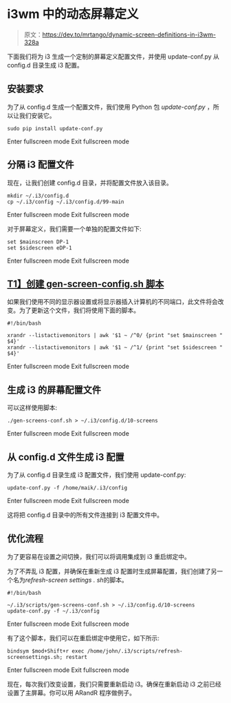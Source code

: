 # i3wm 中的动态屏幕定义

> 原文：<https://dev.to/mrtango/dynamic-screen-definitions-in-i3wm-328a>

下面我们将为 i3 生成一个定制的屏幕定义配置文件，并使用 update-conf.py 从 config.d 目录生成 i3 配置。

## 安装要求

为了从 config.d 生成一个配置文件，我们使用 Python 包 *update-conf.py* ，所以让我们安装它。

```
sudo pip install update-conf.py 
```

Enter fullscreen mode Exit fullscreen mode

## 分隔 i3 配置文件

现在，让我们创建 config.d 目录，并将配置文件放入该目录。

```
mkdir ~/.i3/config.d
cp ~/.i3/config ~/.i3/config.d/99-main 
```

Enter fullscreen mode Exit fullscreen mode

对于屏幕定义，我们需要一个单独的配置文件如下:

```
set $mainscreen DP-1
set $sidescreen eDP-1 
```

Enter fullscreen mode Exit fullscreen mode

## [T1】创建 gen-screen-config.sh 脚本](#creating-the-genscreenconfigsh-script)

如果我们使用不同的显示器设置或将显示器插入计算机的不同端口，此文件将会改变。为了更新这个文件，我们将使用下面的脚本。

```
#!/bin/bash

xrandr --listactivemonitors | awk '$1 ~ /^0/ {print "set $mainscreen " $4}'
xrandr --listactivemonitors | awk '$1 ~ /^1/ {print "set $sidescreen " $4}' 
```

Enter fullscreen mode Exit fullscreen mode

## 生成 i3 的屏幕配置文件

可以这样使用脚本:

```
./gen-screens-conf.sh > ~/.i3/config.d/10-screens 
```

Enter fullscreen mode Exit fullscreen mode

## 从 config.d 文件生成 i3 配置

为了从 config.d 目录生成 i3 配置文件，我们使用 update-conf.py:

```
update-conf.py -f /home/maik/.i3/config 
```

Enter fullscreen mode Exit fullscreen mode

这将把 config.d 目录中的所有文件连接到 i3 配置文件中。

## 优化流程

为了更容易在设置之间切换，我们可以将调用集成到 i3 重启绑定中。

为了不弄乱 i3 配置，并确保在重新生成 i3 配置时生成屏幕配置，我们创建了另一个名为*refresh-screen settings . sh*的脚本。

```
#!/bin/bash

~/.i3/scripts/gen-screens-conf.sh > ~/.i3/config.d/10-screens
update-conf.py -f ~/.i3/config 
```

Enter fullscreen mode Exit fullscreen mode

有了这个脚本，我们可以在重启绑定中使用它，如下所示:

```
bindsym $mod+Shift+r exec /home/john/.i3/scripts/refresh-screensettings.sh; restart 
```

Enter fullscreen mode Exit fullscreen mode

现在，每次我们改变设置，我们只需要重新启动 i3。确保在重新启动 i3 之前已经设置了主屏幕。你可以用 ARandR 程序做例子。